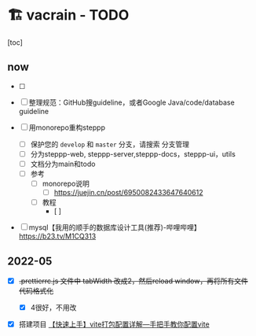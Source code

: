 # :building_construction: vacrain - TODO

[toc]


## now

- [ ] 
- [ ] 整理规范：GitHub搜guideline，或者Google Java/code/database guideline
- [ ] 用monorepo重构steppp
  - [ ] 保护您的 `develop` 和 `master` 分支，请搜索 分支管理
  - [ ] 分为steppp-web, steppp-server,steppp-docs，steppp-ui，utils
  - [ ] 文档分为main和todo
  - [ ] 参考
    - [ ] monorepo说明
      - [ ] https://juejin.cn/post/6950082433647640612
    - [ ] 教程
      - [ ] 
  
- [ ] mysql【我用的顺手的数据库设计工具(推荐)-哔哩哔哩】 https://b23.tv/M1CQ313 



## 2022-05

- [x] ~~.prettierrc.js 文件中  tabWidth 改成2，然后reload window，再将所有文件 代码格式化~~
  - [x] 4很好，不用改
- [x] 搭建项目 [【快速上手】vite打包配置详解—手把手教你配置vite](https://www.bilibili.com/video/BV1yu411U71S?spm_id_from=333.999.0.0)



